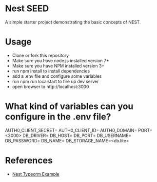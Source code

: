 # Nest SEED
A simple starter project demonstrating the basic concepts of NEST.

# Usage
- Clone or fork this repository
- Make sure you have node.js installed version 7+
- Make sure you have NPM installed version 3+
- run npm install to install dependencies
- add a .env file and configure some variables
- run npm run localstart to fire up dev server
- open browser to http://localhost:3000

# What kind of variables can you configure in the .env file?
AUTH0_CLIENT_SECRET=<TOKEN HERE>
AUTH0_CLIENT_ID=<TOKEN HERE>
AUTH0_DOMAIN=<URL HERE>
PORT=<3000>
DB_DRIVER=<sqlite>
DB_HOST=<host>
DB_PORT=<port>
DB_USERNAME=<username>
DB_PASSWORD=<password>
DB_NAME=<dbName>
DB_STORAGE_NAME=<db.lite>

# References

- [Nest Typeorm Example](https://github.com/zachgrayio/nest-typeorm-example)